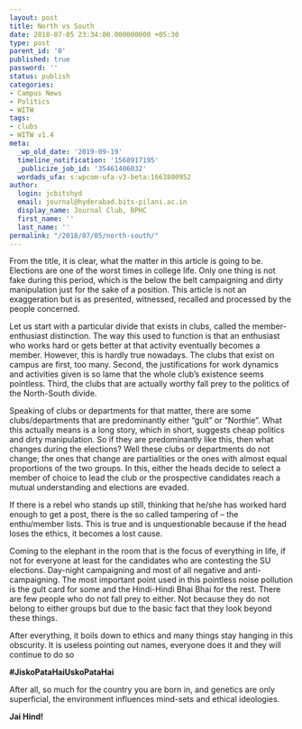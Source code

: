 ```yaml
---
layout: post
title: North vs South
date: 2018-07-05 23:34:00.000000000 +05:30
type: post
parent_id: '0'
published: true
password: ''
status: publish
categories:
- Campus News
- Politics
- WITW
tags:
- clubs
- WITW v1.4
meta:
  _wp_old_date: '2019-09-19'
  timeline_notification: '1568917195'
  _publicize_job_id: '35461406032'
  wordads_ufa: s:wpcom-ufa-v3-beta:1663800952
author:
  login: jcbitshyd
  email: journal@hyderabad.bits-pilani.ac.in
  display_name: Journal Club, BPHC
  first_name: ''
  last_name: ''
permalink: "/2018/07/05/north-south/"
---
```

<p><!-- wp:paragraph --></p>
<p>From the title, it is clear, what the matter in this article is going to be. Elections are one of the worst times in college life. Only one thing is not fake during this period, which is the below the belt campaigning and dirty manipulation just for the sake of a position. This article is not an exaggeration but is as presented, witnessed, recalled and processed by the people concerned.</p>
<p><!-- /wp:paragraph --></p>
<p><!-- wp:paragraph --></p>
<p>Let us start with a particular divide that exists in clubs, called the member-enthusiast distinction. The way this used to function is that an enthusiast who works hard or gets better at that activity eventually becomes a member. However, this is hardly true nowadays. The clubs that exist on campus are first, too many. Second, the justifications for work dynamics and activities given is so lame that the whole club’s existence seems pointless. Third, the clubs that are actually worthy fall prey to the politics of the North-South divide.</p>
<p><!-- /wp:paragraph --></p>
<p><!-- wp:paragraph --></p>
<p>Speaking of clubs or departments for that matter, there are some clubs/departments that are predominantly either “gult” or “Northie”. What this actually means is a long story, which in short, suggests cheap politics and dirty manipulation. So if they are predominantly like this, then what changes during the elections? Well these clubs or departments do not change; the ones that change are partialities or the ones with almost equal proportions of the two groups. In this, either the heads decide to select a member of choice to lead the club or the prospective candidates reach a mutual understanding and elections are evaded.</p>
<p><!-- /wp:paragraph --></p>
<p><!-- wp:paragraph --></p>
<p>If there is a rebel who stands up still, thinking that he/she has worked hard enough to get a post, there is the so called tampering of – the enthu/member lists. This is true and is unquestionable because if the head loses the ethics, it becomes a lost cause.</p>
<p><!-- /wp:paragraph --></p>
<p><!-- wp:paragraph --></p>
<p>Coming to the elephant in the room that is the focus of everything in life, if not for everyone at least for the candidates who are contesting the SU elections. Day-night campaigning and most of all negative and anti-campaigning. The most important point used in this pointless noise pollution is the gult card for some and the Hindi-Hindi Bhai Bhai for the rest. There are few people who do not fall prey to either. Not because they do not belong to either groups but due to the basic fact that they look beyond these things.</p>
<p><!-- /wp:paragraph --></p>
<p><!-- wp:paragraph --></p>
<p>After everything, it boils down to ethics and many things stay hanging in this obscurity. It is useless pointing out names, everyone does it and they will continue to do so</p>
<p><!-- /wp:paragraph --></p>
<p><!-- wp:paragraph --></p>
<p><strong>#JiskoPataHaiUskoPataHai</strong></p>
<p><!-- /wp:paragraph --></p>
<p><!-- wp:paragraph --></p>
<p>After all, so much for the country you are born in, and genetics are only superficial, the environment influences mind-sets and ethical ideologies.</p>
<p><!-- /wp:paragraph --></p>
<p><!-- wp:paragraph --></p>
<p><strong>Jai Hind!</strong></p>
<p><!-- /wp:paragraph --></p>
